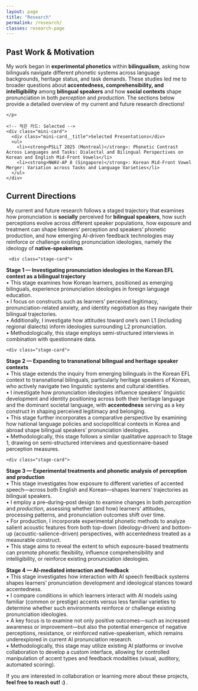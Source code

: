 ```yaml
---
layout: page
title: "Research"
permalink: /research/
classes: research-page
---
```


<div class="research">

  <!-- 블록 1: 과거 연구 주제 & 현재로 이어진 계기 -->
  <section class="research-block">
    <h2>Past Work &amp; Motivation</h2>
    <p>
     My work began in <strong>experimental phonetics</strong> within <strong>bilingualism</strong>, asking how bilinguals
navigate different phonetic systems across language backgrounds, heritage status, and task demands.
These studies led me to broader questions about <strong>accentedness, comprehensibility, and intelligibility</strong> among <strong>bilingual speakers</strong>
and how <strong>social contexts</strong> shape pronunciation in both <em>perception</em> and <em>production</em>.
The sections below provide a detailed overview of my current and future research directions! 

    </p>

    <!-- 작은 카드: Selected -->
    <div class="mini-card">
      <div class="mini-card__title">Selected Presentations</div>
      <ul>
        <li><strong>PSLLT 2025 (Montreal)</strong>: Phonetic Contrast Across Languages and Tasks: Dialectal and Bilingual Perspectives on Korean and English Mid-Front Vowels</li>
        <li><strong>NWAV-AP 8 (Singapore)</strong>: Korean Mid-Front Vowel Merger: Variation across Tasks and Language Varieties</li>
      </ul>
    </div>
  </section>

  <!-- 블록 2: 현재 연구 방향 (Stage 카드들 유지) -->
  <section class="research-block">
    <h2>Current Directions</h2>
    <p>
      My current and future research follows a staged trajectory that examines how pronunciation is <strong>socially</strong> perceived for <strong>bilingual speakers</strong>, how such perceptions evolve across different speaker populations, how exposure and treatment can shape listeners’ perception and speakers’ phonetic production, and how emerging AI-driven feedback technologies may reinforce or challenge existing pronunciation ideologies, namely the ideology of <strong>native-speakerism</strong>.
    </p>

     <div class="stage-card">
  <strong>Stage 1 — Investigating pronunciation ideologies in the Korean EFL context as a bilingual trajectory</strong><br>
  • This stage examines how Korean learners, positioned as emerging bilinguals, experience pronunciation ideologies in foreign language education.<br>
  • I focus on constructs such as learners’ perceived legitimacy, pronunciation-related anxiety, and identity negotiation as they navigate their bilingual trajectories.<br>
  • Additionally, I investigate how attitudes toward one’s own L1 (including regional dialects) inform ideologies surrounding L2 pronunciation.<br>
  • Methodologically, this stage employs semi-structured interviews in combination with questionnaire data.
</div>

    <div class="stage-card">
  <strong>Stage 2 — Expanding to transnational bilingual and heritage speaker contexts</strong><br>
  • This stage extends the inquiry from emerging bilinguals in the Korean EFL context to transnational bilinguals, particularly heritage speakers of Korean, who actively navigate two linguistic systems and cultural identities.<br>
  • I investigate how pronunciation ideologies influence speakers’ linguistic development and identity positioning across both their heritage language and the dominant societal language, with **accentedness** serving as a key construct in shaping perceived legitimacy and belonging.<br>
  • This stage further incorporates a comparative perspective by examining how national language policies and sociopolitical contexts in Korea and abroad shape bilingual speakers’ pronunciation ideologies.<br>
  • Methodologically, this stage follows a similar qualitative approach to Stage 1, drawing on semi-structured interviews and questionnaire-based perception measures.
</div>


    <div class="stage-card">
  <strong>Stage 3 — Experimental treatments and phonetic analysis of perception and production</strong><br>
  • This stage investigates how exposure to different varieties of accented speech—across both English and Korean—shapes learners’ trajectories as bilingual speakers.<br>
  • I employ a pre–during–post design to examine changes in both <em>perception</em> and <em>production</em>, assessing whether (and how) learners' attitudes, processing patterns, and pronunciation outcomes shift over time.<br>
  • For production, I incorporate experimental phonetic methods to analyze salient acoustic features from both top-down (ideology-driven) and bottom-up (acoustic-salience-driven) perspectives, with accentedness treated as a measurable construct.<br>
  • This stage aims to reveal the extent to which exposure-based treatments can promote phonetic flexibility, influence comprehensibility and intelligibility, or reinforce existing pronunciation ideologies.
</div>

<div class="stage-card">
  <strong>Stage 4 — AI-mediated interaction and feedback</strong><br>
  • This stage investigates how interaction with AI speech feedback systems shapes learners’ pronunciation development and ideological stances toward accentedness.<br>
  • I compare conditions in which learners interact with AI models using familiar (common or prestige) accents versus less familiar varieties to determine whether such environments reinforce or challenge existing pronunciation ideologies.<br>
  • A key focus is to examine not only positive outcomes—such as increased awareness or improvement—but also the potential emergence of negative perceptions, resistance, or reinforced native-speakerism, which remains underexplored in current AI pronunciation research.<br>
  • Methodologically, this stage may utilize existing AI platforms or involve collaboration to develop a custom interface, allowing for controlled manipulation of accent types and feedback modalities (visual, auditory, automated scoring).
</div>

  </section>

  <p class="research-foot">
    If you are interested in collaboration or learning more about these projects,
    <strong>feel free to reach out! :) </strong>. 
  </p>

</div>
